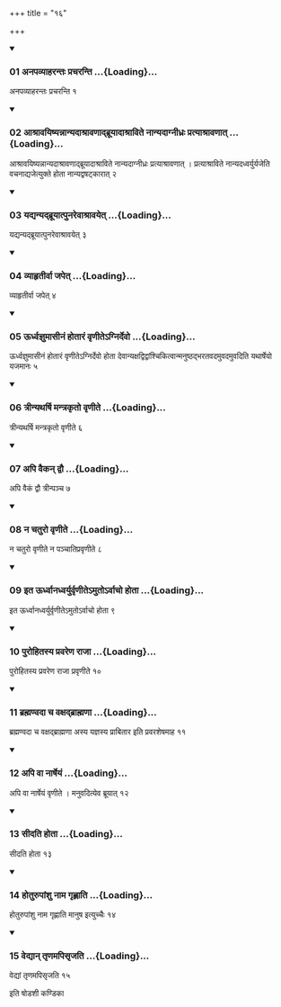 +++
title = "१६"

+++

<div class="js_include" includetitle="true" newlevelforh1="3" unfilled="" url="/vedAH_yajuH/taittirIyam/sUtram/ApastambaH/shrautam/vishvAsa-prastutiH/02/16/01_anapavyAharantaH_pracharanti.md">
<details open><summary><h3>01 अनपव्याहरन्तः प्रचरन्ति ...{Loading}...</h3></summary>

अनपव्याहरन्तः प्रचरन्ति १
</details>
</div>


<div class="js_include" includetitle="true" newlevelforh1="3" unfilled="" url="/vedAH_yajuH/taittirIyam/sUtram/ApastambaH/shrautam/vishvAsa-prastutiH/02/16/02_AshrAvayiShyannAnyadAshrAvaNAdbrUyAdAshrAvite_nAnyadAgnIdhraH_pratyAshrAvaNAt.md">
<details open><summary><h3>02 आश्रावयिष्यन्नान्यदाश्रावणाद्ब्रूयादाश्राविते नान्यदाग्नीध्रः प्रत्याश्रावणात् ...{Loading}...</h3></summary>

आश्रावयिष्यन्नान्यदाश्रावणाद्ब्रूयादाश्राविते नान्यदाग्नीध्रः प्रत्याश्रावणात् । प्रत्याश्राविते नान्यदध्वर्युर्यजेति वचनाद्यजेत्युक्ते होता नान्यद्वषट्कारात् २
</details>
</div>


<div class="js_include" includetitle="true" newlevelforh1="3" unfilled="" url="/vedAH_yajuH/taittirIyam/sUtram/ApastambaH/shrautam/vishvAsa-prastutiH/02/16/03_yadyanyadbrUyAtpunarevAshrAvayet.md">
<details open><summary><h3>03 यद्यन्यद्ब्रूयात्पुनरेवाश्रावयेत् ...{Loading}...</h3></summary>

यद्यन्यद्ब्रूयात्पुनरेवाश्रावयेत् ३
</details>
</div>


<div class="js_include" includetitle="true" newlevelforh1="3" unfilled="" url="/vedAH_yajuH/taittirIyam/sUtram/ApastambaH/shrautam/vishvAsa-prastutiH/02/16/04_vyAhRtIrvA_japet.md">
<details open><summary><h3>04 व्याहृतीर्वा जपेत् ...{Loading}...</h3></summary>

व्याहृतीर्वा जपेत् ४
</details>
</div>


<div class="js_include" includetitle="true" newlevelforh1="3" unfilled="" url="/vedAH_yajuH/taittirIyam/sUtram/ApastambaH/shrautam/vishvAsa-prastutiH/02/16/05_UrdhvajnumAsInaM_hotAraM_vRNIte-gnirdevo.md">
<details open><summary><h3>05 ऊर्ध्वज्ञुमासीनं होतारं वृणीतेऽग्निर्देवो ...{Loading}...</h3></summary>

ऊर्ध्वज्ञुमासीनं होतारं वृणीतेऽग्निर्देवो होता देवान्यक्षद्विद्वांश्चिकित्वान्मनुष्ठद्भरतवदमुवदमुवदिति यथार्षेयो यजमानः ५
</details>
</div>


<div class="js_include" includetitle="true" newlevelforh1="3" unfilled="" url="/vedAH_yajuH/taittirIyam/sUtram/ApastambaH/shrautam/vishvAsa-prastutiH/02/16/06_trInyatharShi_mantrakRto_vRNIte.md">
<details open><summary><h3>06 त्रीन्यथर्षि मन्त्रकृतो वृणीते ...{Loading}...</h3></summary>

त्रीन्यथर्षि मन्त्रकृतो वृणीते ६
</details>
</div>


<div class="js_include" includetitle="true" newlevelforh1="3" unfilled="" url="/vedAH_yajuH/taittirIyam/sUtram/ApastambaH/shrautam/vishvAsa-prastutiH/02/16/07_api_vaikan_dvau.md">
<details open><summary><h3>07 अपि वैकन् द्वौ ...{Loading}...</h3></summary>

अपि वैकं द्वौ त्रीन्पञ्च ७
</details>
</div>


<div class="js_include" includetitle="true" newlevelforh1="3" unfilled="" url="/vedAH_yajuH/taittirIyam/sUtram/ApastambaH/shrautam/vishvAsa-prastutiH/02/16/08_na_chaturo_vRNIte.md">
<details open><summary><h3>08 न चतुरो वृणीते ...{Loading}...</h3></summary>

न चतुरो वृणीते न पञ्चातिप्रवृणीते ८
</details>
</div>


<div class="js_include" includetitle="true" newlevelforh1="3" unfilled="" url="/vedAH_yajuH/taittirIyam/sUtram/ApastambaH/shrautam/vishvAsa-prastutiH/02/16/09_ita_UrdhvAnadhvaryurvRNIte-muto-rvAcho_hotA.md">
<details open><summary><h3>09 इत ऊर्ध्वानध्वर्युर्वृणीतेऽमुतोऽर्वाचो होता ...{Loading}...</h3></summary>

इत ऊर्ध्वानध्वर्युर्वृणीतेऽमुतोऽर्वाचो होता ९
</details>
</div>


<div class="js_include" includetitle="true" newlevelforh1="3" unfilled="" url="/vedAH_yajuH/taittirIyam/sUtram/ApastambaH/shrautam/vishvAsa-prastutiH/02/16/10_purohitasya_pravareNa_rAjA.md">
<details open><summary><h3>10 पुरोहितस्य प्रवरेण राजा ...{Loading}...</h3></summary>

पुरोहितस्य प्रवरेण राजा प्रवृणीते १०
</details>
</div>


<div class="js_include" includetitle="true" newlevelforh1="3" unfilled="" url="/vedAH_yajuH/taittirIyam/sUtram/ApastambaH/shrautam/vishvAsa-prastutiH/02/16/11_brahmaNvadA_cha_vaxadbrAhmaNA.md">
<details open><summary><h3>11 ब्रह्मण्वदा च वक्षद्ब्राह्मणा ...{Loading}...</h3></summary>

ब्रह्मण्वदा च वक्षद्ब्राह्मणा अस्य यज्ञस्य प्राबितार इति प्रवरशेषमाह ११
</details>
</div>


<div class="js_include" includetitle="true" newlevelforh1="3" unfilled="" url="/vedAH_yajuH/taittirIyam/sUtram/ApastambaH/shrautam/vishvAsa-prastutiH/02/16/12_api_vA_nArSheyaM.md">
<details open><summary><h3>12 अपि वा नार्षेयं ...{Loading}...</h3></summary>

अपि वा नार्षेयं वृणीते । मनुवदित्येव ब्रूयात् १२
</details>
</div>


<div class="js_include" includetitle="true" newlevelforh1="3" unfilled="" url="/vedAH_yajuH/taittirIyam/sUtram/ApastambaH/shrautam/vishvAsa-prastutiH/02/16/13_sIdati_hotA.md">
<details open><summary><h3>13 सीदति होता ...{Loading}...</h3></summary>

सीदति होता १३
</details>
</div>


<div class="js_include" includetitle="true" newlevelforh1="3" unfilled="" url="/vedAH_yajuH/taittirIyam/sUtram/ApastambaH/shrautam/vishvAsa-prastutiH/02/16/14_hoturupAMshu_nAma_gRhNAti.md">
<details open><summary><h3>14 होतुरुपांशु नाम गृह्णाति ...{Loading}...</h3></summary>

होतुरुपांशु नाम गृह्णाति मानुष इत्युच्चैः १४
</details>
</div>


<div class="js_include" includetitle="true" newlevelforh1="3" unfilled="" url="/vedAH_yajuH/taittirIyam/sUtram/ApastambaH/shrautam/vishvAsa-prastutiH/02/16/15_vedyAn_tRNamapisRjati.md">
<details open><summary><h3>15 वेद्यान् तृणमपिसृजति ...{Loading}...</h3></summary>

वेद्यां तृणमपिसृजति १५
</details>
</div>



  
इति षोडशी कण्डिका 
